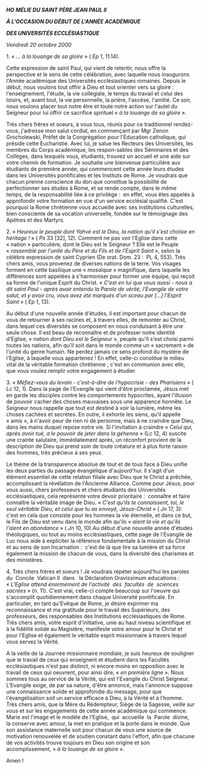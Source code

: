 ***HO*** ***MÉLIE DU SAINT PÈRE JEAN PAUL II***

***À L'OCCASION DU DÉBUT DE L'ANNÉE ACADÉMIQUE***

***DES UNIVERSITÉS ECCLÉSIASTIQUE***

*Vendredi 20 octobre 2000*

1. « *... à la louange de sa gloire* » ( *Ep* 1, 11.14).

Cette expression de saint Paul, qui vient de retentir, nous offre la perspective et le sens de cette célébration, avec laquelle nous inaugurons l'Année académique des Universités ecclésiastiques romaines. Depuis le début, nous voulons tout offrir à Dieu et tout orienter vers sa gloire :  l'enseignement, l'étude, la vie collégiale, le temps du travail et celui des loisirs, et, avant tout, la vie personnelle, la prière, l'ascèse, l'amitié. Ce soir, nous voulons placer tout notre être et toute notre action sur l'autel du Seigneur pour lui offrir ce sacrifice spirituel « *à la louange de sa gloire* ».

Très chers frères et soeurs, à vous tous, réunis pour ce traditionnel rendez-vous, j'adresse mon salut cordial, en commençant par Mgr Zenon Grocholewski, Préfet de la Congrégation pour l'Education catholique, qui préside cette Eucharistie. Avec lui, je salue les Recteurs des Universités, les membres du Corps académique, les respon-sables des Séminaires et des Collèges, dans lesquels vous, étudiants, trouvez un accueil et une aide sur votre chemin de formation. Je souhaite une bienvenue particulière aux étudiants de première année, qui commencent cette année leurs études dans les Universités pontificales et les Instituts de Rome. Je voudrais que chacun prenne conscience du don que constitue la possibilité de perfectionner ses études à Rome, et se rende compte, dans le même temps, de la responsabilité liée à ce privilège :  en effet, vous êtes appelés à approfondir votre formation en vue d'un service ecclésial qualifié. C'est pourquoi la Rome chrétienne vous accueille avec ses institutions culturelles, bien consciente de sa vocation universelle, fondée sur le témoignage des Apôtres et des Martyrs.

2. « *Heureux le peuple dont Yahvé est le Dieu, la nation qu'il s'est choisie en héritage !* » ( *Ps* 33 [32], 12). Comment ne pas voir l'Eglise dans cette « nation » particulière, dont le Dieu est le Seigneur ? Elle est le Peuple « *rassemblé par l'unité du Père et du Fils et de l'Esprit Saint* », selon la célèbre expression de saint Cyprien (De orat. Dom. 23 :  PL 4, 553).  Très chers amis, vous provenez de diverses nations de la terre. Vos visages forment en cette basilique une « *mosaïque* » magnifique, dans laquelle les différences sont appelées à s'harmoniser pour former une équipe, qui reçoit sa forme de l'unique Esprit du Christ. « *C'est en lui que vous aussi - nous a dit saint Paul - après avoir entendu la Parole de vérité, l'Evangile de votre salut, et y avoir cru, vous avez été marqués d'un sceau par [...] l'Esprit Saint* » ( *Ep* 1, 13).

Au début d'une nouvelle année d'études, il est important pour chacun de vous de retourner à ses racines et, à travers elles, de remonter au Christ, dans lequel ces diversités se composent en nous conduisant à être une seule chose. Il est beau de reconnaître et de professer notre identité d'Eglise, « *nation dont Dieu est le Seigneur* », peuple qu'Il s'est choisi parmi toutes les nations, afin qu'il soit dans le monde comme un « sacrement » de l'unité du genre humain. Ne perdez jamais ce sens profond du mystère de l'Eglise, à laquelle vous appartenez ! En effet, celle-ci constitue le milieu vital de la véritable formation chrétienne ; c'est en communion avec elle, que vous voulez remplir votre engagement à étudier.

3. « *Méfiez-vous du levain - c'est-à-dire de l'hypocrisie - des Pharisiens* » ( *Lc* 12, 1). Dans la page de l'Evangile qui vient d'être proclamée, Jésus met en garde les disciples contre les comportements hypocrites, ayant l'illusion de pouvoir cacher des choses mauvaises sous une apparence honnête. Le Seigneur nous rappelle que tout est destiné à voir la lumière, même les choses cachées et secrètes. En outre, il exhorte les siens, qu'il appelle « amis », à n'avoir peur de rien ni de personne, mais à ne craindre que Dieu, dans les mains duquel repose notre vie. Si l'invitation à craindre « *Celui qui, après avoir tué, a le pouvoir de jeter dans la géhenne* » (Lc 12, 4) suscite une crainte salutaire, immédiatement après, un réconfort provient de la description de Dieu qui prend soin de toute créature et à plus forte raison des hommes, très précieux à ses yeux.

Le thème de la transparence absolue de tout et de tous face à Dieu unifie les deux parties du passage évangélique d'aujourd'hui. Il s'agit d'un élément essentiel de cette relation filiale avec Dieu que le Christ a prêchée, accomplissant la révélation de l'Ancienne Alliance. Comme pour Jésus, pour vous aussi, chers professeurs et chers étudiants des Universités ecclésiastiques, cela représente votre devoir prioritaire :  connaître et faire connaître la véritable image de Dieu. « *C'est qu'ils te connaissent, toi, le seul véritable Dieu, et celui que tu as envoyé, Jésus-Christ* » ( *Jn* 17, 3):  c'est en cela que consiste pour les hommes la vie éternelle, et dans ce but, le Fils de Dieu est venu dans le monde afin qu'ils « *aient la vie et qu'ils l'aient en abondance* » ( *Jn* 10, 10).Au début d'une nouvelle année d'études théologiques, ou tout au moins ecclésiastiques, cette page de l'Evangile de Luc nous aide à expliciter la référence fondamentale à la mission du Christ et au sens de son Incarnation :  c'est de là que tire sa lumière et sa force également la mission de chacun de vous, dans la diversité des charismes et des ministères.

4. Très chers frères et soeurs ! Je voudrais répéter aujourd'hui les paroles  du  Concile  Vatican II  dans   la Déclaration Gravissimum educationis :  « *L'Eglise attend énormément de l'activité  des  facultés  de  sciences  sacrées* » (n. 11). C'est vrai, celle-ci compte beaucoup sur l'oeuvre qui s'accomplit quotidiennement dans chaque Université pontificale. En particulier, en tant qu'Evêque de Rome, je désire exprimer ma reconnaissance et ma gratitude pour le travail des Supérieurs, des professeurs, des responsables des Institutions ecclésiastiques de Rome. Très chers amis, votre esprit d'initiative, unie au haut niveau scientifique et à la fidélité solide au Magistère, manifeste votre amour pour le Christ et pour l'Eglise et également le véritable esprit missionnaire à travers lequel vous servez la Vérité.

A la veille de la Journée missionnaire mondiale, je suis heureux de souligner que le travail de ceux qui enseignent et étudient dans les Facultés ecclésiastiques n'est pas distinct, ni encore moins en opposition avec le travail de ceux qui oeuvrent, pour ainsi dire, « *en première ligne* ». Nous sommes tous au service de la Vérité, qui est l'Evangile du Christ Seigneur. L'Evangile exige, de par sa nature, d'être annoncé, mais l'annonce suppose une connaissance solide et approfondie du message, pour que l'évangélisation soit un service efficace à Dieu, à la Vérité et à l'homme. Très chers amis, que la Mère du Rédempteur, Siège de la Sagesse, veille sur vous et sur les engagements de cette année académique qui commence. Marie est l'image et le modèle de l'Eglise,  qui  accueille  la  Parole  divine, la conserve avec amour, la met en pratique et la porte dans le monde. Que son assistance maternelle soit pour chacun de vous une source de motivation renouvelée et de soutien constant dans l'effort, afin que chacune de vos activités trouve toujours en Dieu son origine et son accomplissement, « *à la louange de sa gloire* ».

Amen !